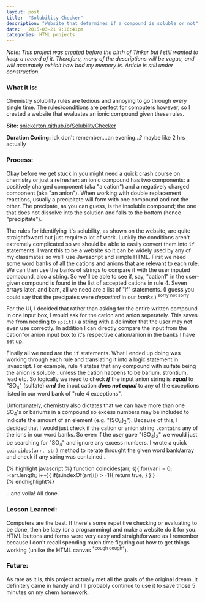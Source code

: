 ```yaml
---
layout: post
title:  "Solubility Checker"
description: "Website that determines if a compound is soluble or not"
date:   2015-03-21 9:16:41pm
categories: HTML projects
---
```



<i>Note: This project was created before the birth of Tinker but I still wanted to keep a record of it. Therefore, many of the descriptions will be vague, and will accurately exhibit how bad my memory is.
Article is still under construction.</i>

<h3><b>What it is:</b></h3> Chemistry solubility rules are tedious and annoying to go through every single time. The rules/conditions are perfect for computers however, so I created a website that evaluates an ionic compound given these rules.

<b>Site:</b> [snickerton.github.io/SolubilityChecker][site] 

<b>Duration Coding:</b> idk don't remember....an evening...? maybe like 2 hrs actually

<h3><b>Process:</b></h3> 
Okay before we get stuck in you might need a quick crash course on chemistry or just a refresher:
an ionic compound has two components: a positively charged component (aka "a cation") and a negatively charged component (aka "an anion"). When working with double replacement reactions, usually a precipitate will form with one compound and not the other. The precipate, as you can guess, is the insoluble compound; the one that does not dissolve into the solution and falls to the bottom (hence "precipitate").

The rules for identifying it's solubility, as shown on the website, are quite straightfoward but just require a lot of work. Luckily the conditions aren't extremely complicated so we should be able to easily convert them into `if` statements. I want this to be a website so it can be widely used by any of my classmates so we'll use Javascript and simple HTML. First we need some word banks of all the cations and anions that are relevant to each rule. We can then use the banks of strings to compare it with the user inputed compound, also a string. So we'll be able to see if, say, "cation1" in the user-given compound is found in the list of accepted cations in rule 4. Seven arrays later, and bam, all we need are a list of "if" statements. 
(I guess you could say that the precipates were <i>deposited</i> in our <i>banks</i>.)<sup> sorry not sorry </sup>

For the UI, I decided that rather than asking for the entire written compound in one input box, I would ask for the cation and anion seperately. This saves me from needing to `split()` a string with a delimiter that the user may not even use correctly. In addition I can directly compare the input from the cation"or anion input box to it's respective cation/anion in the banks I have set up. 

Finally all we need are the `if` statements. What I ended up doing was working through each rule and translating it into a logic statement in javascript. For example, rule 4 states that any compound with sulfate being the anion is soluble...unless the cation happens to be barium, strontium, lead etc. So logically we need to check <b><i>if</i></b> the input anion string is <b><i>equal</i></b> to "SO<sub>4</sub>" (sulfate) <b><i>and</i></b> the input cation <b><i>does not equal</i></b> to any of the exceptions listed in our word bank of "rule 4 exceptions". 

Unfortunately, chemistry also dictates that we can have more than one SO<sub>4</sub>'s or bariums in a compound so excess numbers may be included to indicate the amount of an element (e.g. "(SO<sub>4</sub>)<sub>2</sub>"). Because of this, I decided that I would just check if the cation or anion string `.contains` any of the ions in our word banks. So even if the user gave "(SO<sub>4</sub>)<sub>2</sub>" we would just be searching for "SO<sub>4</sub>" and ignore any excess numbers. I wrote a quick `coincides(arr, str)` method to iterate throught the given word bank/array and check if any string was contained...

{% highlight javascript %}
function coincides(arr, s){
	for(var i = 0; i<arr.length; i++){
	  if(s.indexOf(arr[i]) > -1){
	  	return true;
	  }
	}
}	
{% endhighlight%}

...and voila! All done.

<h3><b>Lesson Learned:</b></h3>
Computers are the best. If there's some repetitive checking or evaluating to be done, then be lazy (or a programming) and make a website do it for you. HTML buttons and forms were very easy and straightforward as I remember because I don't recall spending much time figuring out how to get things working (unlike the HTML canvas <sup>*cough cough*</sup>).

<h3><b>Future:</b></h3> As rare as it is, this project actually met all the goals of the original dream. It definitely came in handy and I'll probably continue to use it to save those 5 minutes on my chem homework.



[site]:    http://snickerton.github.io/SolubilityChecker/

